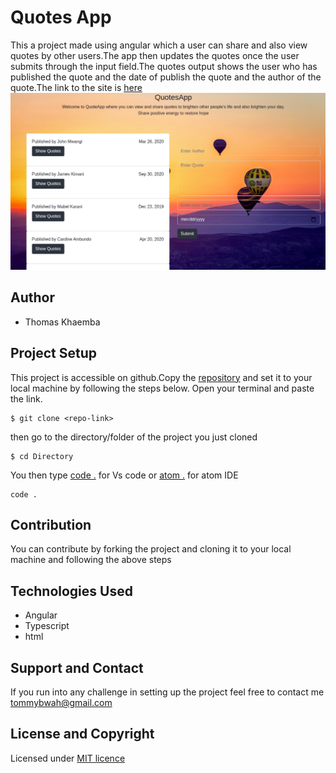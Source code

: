 # Quotes App

This a project made using angular which a user can share and also view quotes by other users.The app then updates the quotes once the user submits through the input field.The quotes output shows the user who has published the quote and the date of publish the quote and the author of the quote.The link to the site is [here](https://tomito26.github.io/QuotesApp/)
![QuotesApp](QuotesApp.png)

## Author

- Thomas Khaemba

## Project Setup

This project is accessible on github.Copy the [repository](https://github.com/tomito26/QuotesApp.git) and set it to your local machine by following the steps below.
Open your terminal and paste the link.

```
$ git clone <repo-link>
```

then go to the directory/folder of the project you just cloned

```
$ cd Directory
```

You then type [code .]() for Vs code or [atom .]() for atom IDE

```
code .
```

## Contribution

You can contribute by forking the project and cloning it to your local machine and following the above steps

## Technologies Used

- Angular
- Typescript
- html

## Support and Contact

If you run into any challenge in setting up the project feel free to contact me tommybwah@gmail.com

## License and Copyright

Licensed under [MIT licence](https://choosealicense.com/licenses/mit/)
